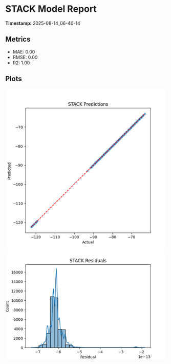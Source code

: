 # STACK Model Report

**Timestamp:** 2025-08-14_06-40-14

## Metrics
- MAE: 0.00
- RMSE: 0.00
- R2: 1.00

## Plots
![Predictions](results/figures/stack_predictions.png)
![Residuals](results/figures/stack_residuals.png)
